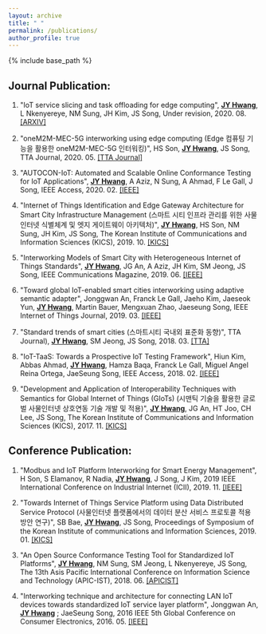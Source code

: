 ```yaml
---
layout: archive
title: " "
permalink: /publications/
author_profile: true
---
```


{% include base_path %}

## Journal Publication:
  1. "IoT service slicing and task offloading for edge computing", <ins>**JY Hwang**</ins>, L Nkenyereye, NM Sung, JH Kim, JS Song, Under revision, 2020. 08. [[ARXIV]](https://arxiv.org/abs/2008.10210)

  2. "oneM2M-MEC-5G interworking using edge computing (Edge 컴퓨팅 기능을 활용한 oneM2M-MEC-5G 인터워킹)", HS Son, <ins>**JY Hwang**</ins>, JS Song, TTA Journal, 2020. 05. [[TTA Journal]](https://www.tta.or.kr/data/reporthosulist_view.jsp?kind_num=1&hosu=189)
  
  3. "AUTOCON-IoT: Automated and Scalable Online Conformance Testing for IoT Applications", <ins>**JY Hwang**</ins>, A Aziz, N Sung, A Ahmad, F Le Gall, J Song, IEEE Access, 2020. 02. [[IEEE]](https://ieeexplore.ieee.org/abstract/document/9016258)  
  
  4. "Internet of Things Identification and Edge Gateway Architecture for Smart City Infrastructure Management (스마트 시티 인프라 관리를 위한 사물인터넷 식별체계 및 엣지 게이트웨이 아키텍처)", <ins>**JY Hwang**</ins>, HS Son, NM Sung, JH Kim, JS Song, The Korean Institute of Communications and Information Sciences (KICS), 2019. 10. [[KICS]](https://www.dbpia.co.kr/journal/articleDetail?nodeId=NODE09221730)  
  
  5. "Interworking Models of Smart City with Heterogeneous Internet of Things Standards", <ins>**JY Hwang**</ins>, JG An, A Aziz, JH Kim, SM Jeong, JS Song, IEEE Communications Magazine, 2019. 06. [[IEEE]](https://ieeexplore.ieee.org/abstract/document/8740798)  
  
  6. "Toward global IoT-enabled smart cities interworking using adaptive semantic adapter", Jonggwan An, Franck Le Gall, Jaeho Kim, Jaeseok Yun, <ins>**JY Hwang**</ins>, Martin Bauer, Mengxuan Zhao, Jaeseung Song, IEEE Internet of Things Journal, 2019. 03. [[IEEE]](https://ieeexplore.ieee.org/abstract/document/8667627)  
  
  7. "Standard trends of smart cities (스마트시티 국내외 표준화 동향)", TTA Journal), <ins>**JY Hwang**</ins>, SM Jeong, JS Song, 2018. 03. [[TTA]](https://www.tta.or.kr/data/reporthosulist_view.jsp?kind_num=1&hosu=176)
  
  8. "IoT-TaaS: Towards a Prospective IoT Testing Framework", Hiun Kim, Abbas Ahmad, <ins>**JY Hwang**</ins>, Hamza Baqa, Franck Le Gall, Miguel Angel Reina Ortega, JaeSeung Song, IEEE Access, 2018. 02. [[IEEE]](https://ieeexplore.ieee.org/abstract/document/8281514)  
  
  9. "Development and Application of Interoperability Techniques with Semantics for Global Internet of Things (GIoTs) (시맨틱 기술을 활용한 글로벌 사물인터넷 상호연동 기술 개발 및 적용)", <ins>**JY Hwang**</ins>, JG An, HT Joo, CH Lee, JS Song, The Korean Institute of Communications and Information Sciences (KICS), 2017. 11. [[KICS]](http://www.dbpia.co.kr/journal/articleDetail?nodeId=NODE07274688)

## Conference Publication:
   1. "Modbus and IoT Platform Interworking for Smart Energy Management", H Son, S Elamanov, R Nadia, <ins>**JY Hwang**</ins>, J Song, J Kim, 2019 IEEE International Conference on Industrial Internet (ICII), 2019. 11. [[IEEE]](https://ieeexplore.ieee.org/abstract/document/9065020)  
   
   2. "Towards Internet of Things Service Platform using Data Distributed Service Protocol (사물인터넷 플랫폼에서의 데이터 분산 서비스 프로토콜 적용 방안 연구)", SB Bae, <ins>**JY Hwang**</ins>, JS Song, Proceedings of Symposium of the Korean Institute of communications and Information Sciences, 2019. 01. [[KICS]](http://www.dbpia.co.kr/journal/articleDetail?nodeId=NODE08003618)  
  
  3. "An Open Source Conformance Testing Tool for Standardized IoT Platforms", <ins>**JY Hwang**</ins>, NM Sung, SM Jeong, L Nkenyereye, JS Song, The 13th Asis Pacific International Conference on Information Science and Technology (APIC-IST), 2018. 06. [[APICIST]](http://HwangJaeYoung.github.io/files/An_Open_Source_Conformance_Testing_Tool_for_Standardized_IoT_Platforms.pdf)  
  
  4. "Interworking technique and architecture for connecting LAN IoT devices towards standardized IoT service layer platform", Jonggwan An, <ins>**JY Hwang**</ins> ; JaeSeung Song, 2016 IEEE 5th Global Conference on Consumer Electronics, 2016. 05. [[IEEE]](https://ieeexplore.ieee.org/abstract/document/7800513)
